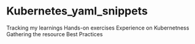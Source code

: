 # Kubernetes_yaml_snippets

Tracking my learnings
Hands-on exercises
Experience on Kubernetness
Gathering the resource 
Best Practices

